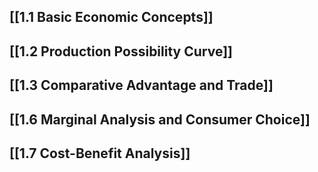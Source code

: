 ## [[1.1 Basic Economic Concepts]]

## [[1.2 Production Possibility Curve]]

## [[1.3 Comparative Advantage and Trade]]

## [[1.6 Marginal Analysis and Consumer Choice]]

## [[1.7 Cost-Benefit Analysis]]

